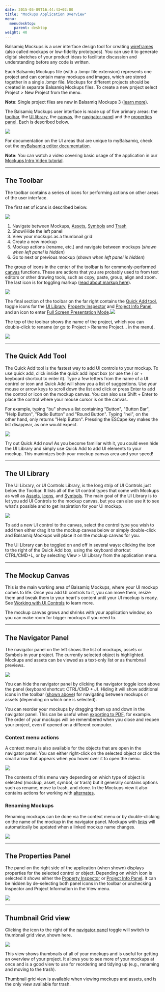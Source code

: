 ```yaml
---
date: 2015-05-09T16:44:43+02:00
title: "Mockups Application Overview"
menu:
  menudesktop:
    parent: desktop
weight: 40
---
```


Balsamiq Mockups is a user interface design tool for creating [wireframes](http://support.balsamiq.com/customer/portal/articles/880427 "What are wireframes?") (also called mockups or low-fidelity prototypes). You can use it to generate digital sketches of your product ideas to facilitate discussion and understanding before any code is written.

Each Balsamiq Mockups file (with a .bmpr file extension) represents one project and can contain many mockups and images, which are stored together in a single .bmpr file. Mockups for different projects should be created in separate Balsamiq Mockups files. To create a new project select Project > New Project from the menu.

**Note:** Single project files are new in Balsamiq Mockups 3 ([learn more](http://support.balsamiq.com/customer/portal/articles/1844131#projects)).

The Balsamiq Mockups user interface is made up of five primary areas: the [toolbar](#appbar), the [UI library](#uilibrary), the [canvas](#canvas), the [navigator panel](#filebrowser) and the [properties panel](#propertiespanel). Each is described below.

![](http://media.balsamiq.com/img/support/docs/m4d/b3/ui-overview.png)

For documentation on the UI areas that are unique to myBalsamiq, check out the [myBalsamiq editor documentation](http://support.balsamiq.com/customer/portal/articles/1366973).

**Note:** You can watch a video covering basic usage of the application in our [Mockups Intro Video tutorial](http://support.balsamiq.com/customer/portal/articles/107966).

* * *

## The Toolbar

The toolbar contains a series of icons for performing actions on other areas of the user interface.

The first set of icons is described below.

![](http://media.balsamiq.com/img/support/docs/m4d/b3/toolbar.png)

1.  Navigate between Mockups, [Assets](http://support.balsamiq.com/customer/portal/articles/110401), [Symbols](http://support.balsamiq.com/customer/portal/articles/110439) and [Trash](http://support.balsamiq.com/customer/portal/articles/1844131#trash)
2.  Show/Hide the left panel
3.  View your mockups as a thumbnail grid
4.  Create a new mockup
5.  Mockup actions (rename, etc.) and navigate between mockups (_shown when left panel is hidden_)
6.  Go to next or previous mockup (_shown when left panel is hidden_)

The group of icons in the center of the toolbar is for commonly-performed [canvas](#canvas) functions. These are actions that you are probably used to from text editors or other drawing tools, such as copy, paste, group, align and zoom. The last icon is for toggling markup ([read about markup here](http://support.balsamiq.com/customer/portal/articles/110418)).

![](http://media.balsamiq.com/img/support/docs/m4d/b3/toolbar1.png)

The final section of the toolbar on the far right contains the [Quick Add tool](#quickadd), toggle icons for the [UI Library](#uilibrary), [Property Inspector](http://support.balsamiq.com/customer/portal/articles/110114) and [Project Info Panel](http://support.balsamiq.com/customer/portal/articles/1895403), and an icon to enter [Full Screen Presentation Mode](http://support.balsamiq.com/customer/portal/articles/111756).![](http://media.balsamiq.com/img/support/docs/m4d/b3/toolbar2.png)

The top of the toolbar shows the name of the project, which you can double-click to rename (or go to Project > Rename Project... in the menu).

![](http://media.balsamiq.com/img/support/docs/m4d/b3/rename-project.png)

* * *

## The Quick Add Tool

The Quick Add tool is the fastest way to add UI controls to your mockup. To use quick add, click inside the quick add input box (or use the / or + keyboard shortcut to enter it). Type a few letters from the name of a UI control or icon and Quick Add will show you a list of suggestions. Use your mouse or arrow keys to scroll down the list and click or press Enter to add the control or icon on the mockup canvas. You can also use Shift + Enter to place the control where your mouse cursor is on the canvas.

For example, typing "bu" shows a list containing "Button", "Button Bar", "Help Button", "Radio Button" and "Round Button". Typing "hel", on the other hand, only returns "Help Button". Pressing the ESCape key makes the list disappear, as one would expect.

![](http://media.balsamiq.com/img/support/docs/m4d/b3/icon-quickadd.png)

Try out Quick Add now! As you become familiar with it, you could even hide the UI Library and simply use Quick Add to add UI elements to your mockup. This maximizes both your mockup canvas area and your speed!

* * *

## The UI Library

The UI Library, or UI Controls Library, is the long strip of UI Controls just below the Toolbar. It lists all of the UI control types that come with Mockups as well as [Assets](http://support.balsamiq.com/customer/portal/articles/110401), [Icons](http://support.balsamiq.com/customer/portal/articles/110202), and [Symbols](http://support.balsamiq.com/customer/portal/articles/110439). The main goal of the UI Library is to let you add UI Controls to the mockup canvas, but you can also use it to see what's possible and to get inspiration for your UI mockup.

![](http://media.balsamiq.com/img/support/docs/m4d/b3/uilibrary.png)

To add a new UI control to the canvas, select the control type you wish to add then either drag it to the mockup canvas below or simply double-click and Balsamiq Mockups will place it on the mockup canvas for you.

The UI Library can be toggled on and off in several ways: clicking the icon to the right of the Quick Add box, using the keyboard shortcut CTRL/CMD+L, or by selecting View > UI Library from the application menu.

* * *

## The Mockup Canvas

This is the main working area of Balsamiq Mockups, where your UI mockup comes to life. Once you add UI controls to it, you can move them, resize them and tweak them to your heart's content until your UI mockup is ready. See [Working with UI Controls](http://support.balsamiq.com/customer/portal/articles/110078) to learn more.

The mockup canvas grows and shrinks with your application window, so you can make room for bigger mockups if you need to.

* * *

## The Navigator Panel

The navigator panel on the left shows the list of mockups, assets or Symbols in your project. The currently selected object is highlighted. Mockups and assets can be viewed as a text-only list or as thumbnail previews.

![](http://media.balsamiq.com/img/support/docs/m4d/b3/navigatorpanel.png)

You can hide the navigator panel by clicking the navigator toggle icon above the panel (keyboard shortcut: CTRL/CMD + J). Hiding it will show additional icons in the toolbar ([shown above](#appbar)) for navigating between mockups or assets (depending on which one is selected).

You can reorder your mockups by dragging them up and down in the navigator panel. This can be useful when [exporting to PDF](http://support.balsamiq.com/customer/portal/articles/111730#exportpdf), for example. The order of your mockups will be remembered when you close and reopen your project, even if opened on a different computer.

### Context menu actions

A context menu is also available for the objects that are open in the navigator panel. You can either right-click on the selected object or click the small arrow that appears when you hover over it to open the menu.

![](http://media.balsamiq.com/img/support/docs/m4d/b3/mockup-context-menu.png)

The contents of this menu vary depending on which type of object is selected (mockup, asset, symbol, or trash) but it generally contains options such as rename, move to trash, and clone. In the Mockups view it also contains actions for working with [alternates](http://support.balsamiq.com/customer/portal/articles/1956540).

### Renaming Mockups

Renaming mockups can be done via the context menu or by double-clicking on the name of the mockup in the navigator panel. Mockups with [links](http://support.balsamiq.com/customer/portal/articles/111742) will automatically be updated when a linked mockup name changes.

![](http://media.balsamiq.com/img/support/docs/m4d/b3/rename-mockup.png)

* * *

## The Properties Panel

The panel on the right side of the application (when shown) displays properties for the selected control or object. Depending on which icon is selected it shows either the [Property Inspector](http://support.balsamiq.com/customer/portal/articles/110114) or [Project Info Panel](http://support.balsamiq.com/customer/portal/articles/1895403). It can be hidden by de-selecting both panel icons in the toolbar or unchecking Inspector and Project Information in the View menu.

![](http://media.balsamiq.com/img/support/docs/m4d/b3/property-inspector.png)

* * *

## Thumbnail Grid view

Clicking the icon to the right of the [navigator panel](#filebrowser) toggle will switch to thumbnail grid view, shown here.

![](http://media.balsamiq.com/img/support/docs/m4d/b3/thumbnail-grid.png)

This view shows thumbnails of all of your mockups and is useful for getting an overview of your project. It allows you to see more of your mockups at once and is a good view to use for reordering and tidying up (e.g., renaming and moving to the trash).

Thumbnail grid view is available when viewing mockups and assets, and is the only view available for trash.
